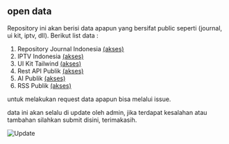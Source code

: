 ## open data

Repository ini akan berisi data apapun yang bersifat public seperti (journal, ui
kit, iptv, dll). Berikut list data :

1. Repository Journal Indonesia [(akses)](https://github.com/fajriyan/open-data/blob/main/journal-idn.md)
2. IPTV Indonesia [(akses)](https://github.com/fajriyan/open-data/blob/main/iptv-indonesia.m3u)
3. UI Kit Tailwind [(akses)](https://github.com/fajriyan/open-data/blob/main/ui-kit.md)
4. Rest API Publik [(akses)](https://github.com/fajriyan/open-data/blob/main/public-api.md)
4. AI Publik [(akses)](https://github.com/fajriyan/open-data/blob/main/ai.md)
4. RSS Publik [(akses)](https://github.com/fajriyan/open-data/blob/main/rss.md)

untuk melakukan request data apapun bisa melalui issue.

data ini akan selalu di update oleh admin, jika terdapat kesalahan atau tambahan
silahkan submit disini, terimakasih.

![Update](https://img.shields.io/github/last-commit/fajriyan/open-repository?label=last%20update)
